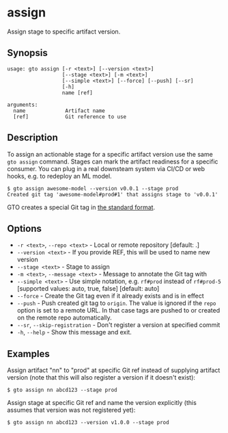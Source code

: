# assign

Assign stage to specific artifact version.

## Synopsis

```usage
usage: gto assign [-r <text>] [--version <text>]
                  [--stage <text>] [-m <text>]
                  [--simple <text>] [--force] [--push] [--sr]
                  [-h]
                  name [ref]

arguments:
  name             Artifact name
  [ref]            Git reference to use
```

## Description

To assign an actionable stage for a specific artifact version use the same
`gto assign` command. Stages can mark the artifact readiness for a specific
consumer. You can plug in a real downsteam system via CI/CD or web hooks, e.g.
to redeploy an ML model.

```cli
$ gto assign awesome-model --version v0.0.1 --stage prod
Created git tag 'awesome-model#prod#1' that assigns stage to 'v0.0.1'
```

GTO creates a special Git tag in
[the standard format](/doc/gto/user-guide#git-tags-format).

## Options

- `-r <text>`, `--repo <text>` - Local or remote repository [default: .]
- `--version <text>` - If you provide REF, this will be used to name new version
- `--stage <text>` - Stage to assign
- `-m <text>`, `--message <text>` - Message to annotate the Git tag with
- `--simple <text>` - Use simple notation, e.g. `rf#prod` instead of `rf#prod-5`
  [supported values: auto, true, false] [default: auto]
- `--force` - Create the Git tag even if it already exists and is in effect
- `--push` - Push created git tag to `origin`. The value is ignored if the
  `repo` option is set to a remote URL. In that case tags are pushed to or
  created on the remote repo automatically.
- `--sr`, `--skip-registration` - Don't register a version at specified commit
- `-h`, `--help` - Show this message and exit.

## Examples

Assign artifact "nn" to "prod" at specific Git ref instead of supplying artifact
version (note that this will also register a version if it doesn't exist):

```cli
$ gto assign nn abcd123 --stage prod
```

Assign stage at specific Git ref and name the version explicitly (this assumes
that version was not registered yet):

```cli
$ gto assign nn abcd123 --version v1.0.0 --stage prod
```
